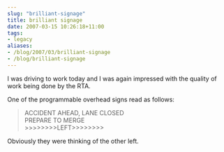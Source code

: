 ```yaml
---
slug: "brilliant-signage"
title: brilliant signage
date: 2007-03-15 10:26:18+11:00
tags:
- legacy
aliases:
- /blog/2007/03/brilliant-signage
- /blog/brilliant-signage
---
```


I was driving to work today and I was again impressed with the quality of work being done by the RTA.

One of the programmable overhead signs read as follows:

> ACCIDENT AHEAD, LANE CLOSED  
> PREPARE TO MERGE  
> \>\>\>\>\>\>\>\>LEFT\>\>\>\>\>\>\>\>

Obviously they were thinking of the other left.
